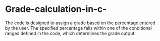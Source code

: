 # Grade-calculation-in-c-
The code is designed to assign a grade based on the percentage entered by the user. The specified percentage falls within one of the conditional ranges defined in the code, which determines the grade output.
